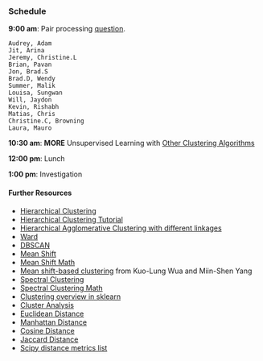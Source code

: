 ### Schedule

**9:00 am**: Pair processing [question](pair.md).

    Audrey, Adam
    Jit, Arina
    Jeremy, Christine.L
    Brian, Pavan
    Jon, Brad.S
    Brad.D, Wendy
    Summer, Malik
    Louisa, Sungwan
    Will, Jaydon
    Kevin, Rishabh
    Matias, Chris
    Christine.C, Browning
    Laura, Mauro

**10:30 am**: __MORE__ Unsupervised Learning with [Other Clustering Algorithms](Other_Clustering_Algorithms.pdf)

**12:00 pm**: Lunch

**1:00 pm**: Investigation


#### Further Resources

 * [Hierarchical Clustering](http://en.wikipedia.org/wiki/Hierarchical_clustering)
 * [Hierarchical Clustering Tutorial](http://home.deib.polimi.it/matteucc/Clustering/tutorial_html/hierarchical.html)
 * [Hierarchical Agglomerative Clustering with different linkages](http://scikit-learn.org/stable/auto_examples/cluster/plot_digits_linkage.html)
 * [Ward](http://en.wikipedia.org/wiki/Ward%27s_method)
 * [DBSCAN](http://en.wikipedia.org/wiki/DBSCAN)
 * [Mean Shift](http://en.wikipedia.org/wiki/Mean-shift)
 * [Mean Shift Math](http://homepages.inf.ed.ac.uk/rbf/CVonline/LOCAL_COPIES/TUZEL1/MeanShift.pdf)
 * [Mean shift-based clustering](http://www2.math.cycu.edu.tw/TEACHER/MSYANG/yang-pdf/yang-n-56-mean-shift.pdf) from Kuo-Lung Wua and Miin-Shen Yang
 * [Spectral Clustering](http://en.wikipedia.org/wiki/Spectral_clustering)
 * [Spectral Clustering Math](http://www.kyb.mpg.de/fileadmin/user_upload/files/publications/attachments/Luxburg07_tutorial_4488%5B0%5D.pdf)
 * [Clustering overview in sklearn](http://scikit-learn.org/stable/auto_examples/cluster/plot_cluster_comparison.html)
 * [Cluster Analysis](http://en.wikipedia.org/wiki/Cluster_analysis)
 * [Euclidean Distance](http://en.wikipedia.org/wiki/Euclidean_distance)
 * [Manhattan Distance](http://en.wikipedia.org/wiki/Taxicab_geometry)
 * [Cosine Distance](http://en.wikipedia.org/wiki/Cosine_similarity)
 * [Jaccard Distance](http://en.wikipedia.org/wiki/Jaccard_index)
 * [Scipy distance metrics list](http://docs.scipy.org/doc/scipy/reference/spatial.distance.html)
